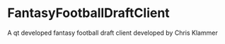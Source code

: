 # FantasyFootballDraftClient
A qt developed fantasy football draft client developed by Chris Klammer
